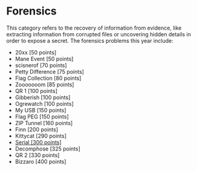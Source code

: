 # Forensics

This category refers to the recovery of information from evidence, like extracting information from corrupted files or uncovering hidden details in order to expose a secret. The forensics problems this year include:

* 20xx \[50 points\]
* Mane Event \[50 points\]
* scisnerof \[70 points\]
* Petty Difference \[75 points\]
* Flag Collection \[80 points\]
* Zooooooom \[85 points\]
* QR 1 \[100 points\]
* Gibberish \[100 points\]
* Ogrewatch \[100 points\]
* My USB \[150 points\]
* Flag PEG \[150 points\]
* ZIP Tunnel \[160 points\]
* Finn \[200 points\]
* Kittycat \[290 points\]
* [Serial \[300 points\]](/forensics/serial-300-points.md)
* Decomphose \[325 points\]
* QR 2 \[330 points\]
* Bizzaro \[400 points\]






